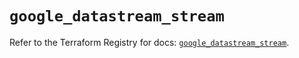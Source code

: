 # `google_datastream_stream`

Refer to the Terraform Registry for docs: [`google_datastream_stream`](https://registry.terraform.io/providers/hashicorp/google-beta/5.42.0/docs/resources/google_datastream_stream).
